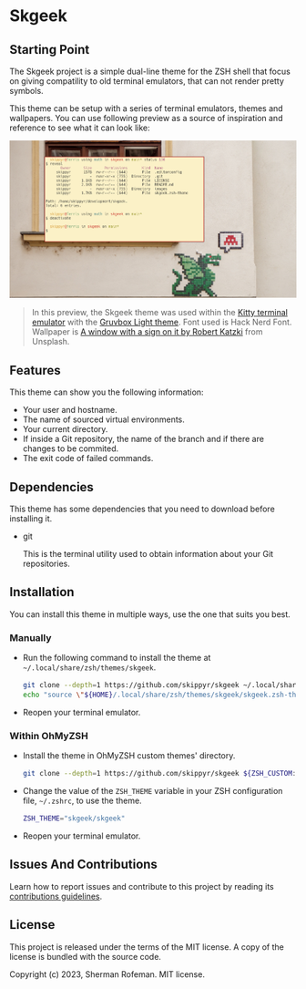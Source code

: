 # Skgeek

## Starting Point

The Skgeek project is a simple dual-line theme for the ZSH shell that focus on
giving compatility to old terminal emulators, that can not render pretty
symbols.

This theme can be setup with a series of terminal emulators, themes and
wallpapers. You can use following preview as a source of inspiration and
reference to see what it can look like:

![](./images/preview.png)

> In this preview, the Skgeek theme was used within the [Kitty terminal emulator](https://github.com/kovidgoyal/kitty)
with the [Gruvbox Light theme](https://github.com/kovidgoyal/kitty-themes/blob/master/themes/gruvbox-light.conf).
Font used is Hack Nerd Font. Wallpaper is [A window with a sign on it by Robert Katzki](https://unsplash.com/photos/zzqw25Oa51A) from Unsplash.

## Features

This theme can show you the following information:

* Your user and hostname.
* The name of sourced virtual environments.
* Your current directory.
* If inside a Git repository, the name of the branch and if there are changes
  to be commited.
* The exit code of failed commands.

## Dependencies

This theme has some dependencies that you need to download before installing it.

* git

    This is the terminal utility used to obtain information about your Git
    repositories.

## Installation

You can install this theme in multiple ways, use the one that suits you best.

### Manually

* Run the following command to install the theme at
  `~/.local/share/zsh/themes/skgeek`.

    ```bash
    git clone --depth=1 https://github.com/skippyr/skgeek ~/.local/share/zsh/themes/skgeek &&
    echo "source \"${HOME}/.local/share/zsh/themes/skgeek/skgeek.zsh-theme\"" >> ~/.zshrc
    ```

* Reopen your terminal emulator.

### Within OhMyZSH

* Install the theme in OhMyZSH custom themes' directory.

    ```bash
    git clone --depth=1 https://github.com/skippyr/skgeek ${ZSH_CUSTOM:-${HOME}/.oh-my-zsh/custom}/themes/skgeek
    ```

* Change the value of the `ZSH_THEME` variable in your ZSH configuration file,
  `~/.zshrc`, to use the theme.

    ```bash
    ZSH_THEME="skgeek/skgeek"
    ```

* Reopen your terminal emulator.

## Issues And Contributions

Learn how to report issues and contribute to this project by reading its
[contributions guidelines](https://skippyr.github.io/materials/pages/contributions_guidelines.html).

## License

This project is released under the terms of the MIT license. A copy of the
license is bundled with the source code.

Copyright (c) 2023, Sherman Rofeman. MIT license.